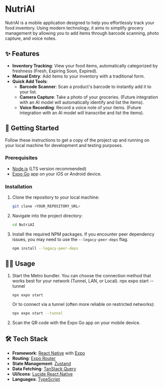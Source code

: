 # NutriAI

NutriAI is a mobile application designed to help you effortlessly track your food inventory. Using modern technology, it aims to simplify grocery management by allowing you to add items through barcode scanning, photo capture, and voice notes.

## ✨ Features

- **Inventory Tracking**: View your food items, automatically categorized by freshness (Fresh, Expiring Soon, Expired).
- **Manual Entry**: Add items to your inventory with a traditional form.
- **Quick Add Tools**:
  - **Barcode Scanner**: Scan a product's barcode to instantly add it to your list.
  - **Camera Capture**: Take a photo of your groceries. (Future integration with an AI model will automatically identify and list the items).
  - **Voice Recording**: Record a voice note of your items. (Future integration with an AI model will transcribe and list the items).

## 🚀 Getting Started

Follow these instructions to get a copy of the project up and running on your local machine for development and testing purposes.

### Prerequisites

- [Node.js](https://nodejs.org/en/) (LTS version recommended)
- [Expo Go](https://expo.dev/go) app on your iOS or Android device.

### Installation

1. Clone the repository to your local machine:
   ```sh
   git clone <YOUR_REPOSITORY_URL>
   ```
2. Navigate into the project directory:
   ```sh
   cd NutriAI
   ```
3. Install the required NPM packages. If you encounter peer dependency issues, you may need to use the `--legacy-peer-deps` flag.
   ```sh
   npm install --legacy-peer-deps
   ```

## 🏃‍♀️ Usage

1. Start the Metro bundler. You can choose the connection method that works best for your network (Tunnel, LAN, or Local).
       npx expo start --tunnel
   ```sh
   npx expo start
   ```
   Or to connect via a tunnel (often more reliable on restricted networks):
   ```sh
   npx expo start --tunnel
   ```
2. Scan the QR code with the Expo Go app on your mobile device.

## 🛠️ Tech Stack

- **Framework**: [React Native](https://reactnative.dev/) with [Expo](https://expo.dev/)
- **Routing**: [Expo Router](https://docs.expo.dev/router/introduction/)
- **State Management**: [Zustand](https://github.com/pmndrs/zustand)
- **Data Fetching**: [TanStack Query](https://tanstack.com/query/latest)
- **UI/Icons**: [Lucide React Native](https://lucide.dev/)
- **Languages**: [TypeScript](https://www.typescriptlang.org/)
